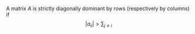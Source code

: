 A matrix $A$ is strictly diagonally dominant by rows (respectively by columns) if
$$
\lvert a_{ii} \rvert >\sum_{j\neq i}
$$